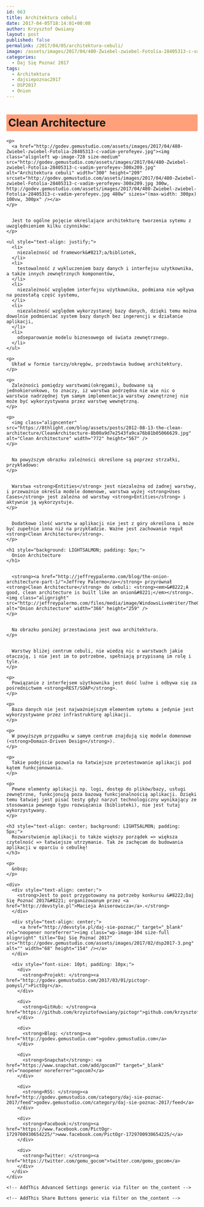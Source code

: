 ```yaml
---
id: 663
title: Architektura cebuli
date: 2017-04-05T18:14:01+00:00
author: Krzysztof Owsiany
layout: post
published: false
permalink: /2017/04/05/architektura-cebuli/
image: /assets/images/2017/04/480-Zwiebel-zwiebel-Fotolia-28405313-c-vadim-yerofeyev.jpg
categories:
  - Daj Się Poznać 2017
tags:
  - Architektura
  - dajsiepoznac2017
  - DSP2017
  - Onion
---
```

<div id="dslc-theme-content">
  <div id="dslc-theme-content-inner">
    <h1 style="background: LIGHTSALMON; padding: 5px;">
      Clean Architecture
    </h1>
    
    <p>
      <a href="http://godev.gemustudio.com/assets/images/2017/04/480-Zwiebel-zwiebel-Fotolia-28405313-c-vadim-yerofeyev.jpg"><img class="alignleft wp-image-728 size-medium" src="http://godev.gemustudio.com/assets/images/2017/04/480-Zwiebel-zwiebel-Fotolia-28405313-c-vadim-yerofeyev-300x209.jpg" alt="Architektura cebuli" width="300" height="209" srcset="http://godev.gemustudio.com/assets/images/2017/04/480-Zwiebel-zwiebel-Fotolia-28405313-c-vadim-yerofeyev-300x209.jpg 300w, http://godev.gemustudio.com/assets/images/2017/04/480-Zwiebel-zwiebel-Fotolia-28405313-c-vadim-yerofeyev.jpg 480w" sizes="(max-width: 300px) 100vw, 300px" /></a>
    </p>
    

      Jest to ogólne pojęcie określające architekturę tworzenia sytemu z uwzględnieniem kilku czynników:
    </p>
    
    <ul style="text-align: justify;">
      <li>
        niezależność od framework&#8217;a/bibliotek,
      </li>
      <li>
        testowalność z wykluczeniem bazy danych i interfejsu użytkownika, a także innych zewnętrznych komponentów,
      </li>
      <li>
        niezależność względem interfejsu użytkownika, podmiana nie wpływa na pozostałą część systemu,
      </li>
      <li>
        niezależność względem wykorzystanej bazy danych, dzięki temu można dowolnie podmieniać system bazy danych bez ingerencji w działanie aplikacji,
      </li>
      <li>
        odseparowanie modelu biznesowego od świata zewnętrznego.
      </li>
    </ul>
    
    <p>
      Układ w formie tarczy/okręgów, przedstawia budowę architektury.
    </p>
    
    <p>
      Zależności pomiędzy warstwami(okręgami), budowane są jednokierunkowo, to znaczy, iż warstwa podrzędna nie wie nic o warstwie nadrzędnej tym samym implementacja warstwy zewnętrznej nie może być wykorzystywana przez warstwę wewnętrzną.
    </p>
    
    <p>
      <img class="aligncenter" src="https://8thlight.com/blog/assets/posts/2012-08-13-the-clean-architecture/CleanArchitecture-8b00a9d7e2543fa9ca76b81b05066629.jpg" alt="Clean Architecture" width="772" height="567" />
    </p>
    

      Na powyższym obrazku zależności określone są poprzez strzałki, przykładowo:
    </p>
    

      Warstwa <strong>Entities</strong> jest niezależna od żadnej warstwy, i przeważnie określa modele domenowe, warstwa wyżej <strong>Uses Cases</strong> jest zależna od warstwy <strong>Entities</strong> i aktywnie ją wykorzystuje.
    </p>
    

      Dodatkowo ilość warstw w aplikacji nie jest z góry określona i może być zupełnie inna niż na przykładzie. Ważne jest zachowanie reguł <strong>Clean Architecture</strong>.
    </p>
    
    <h1 style="background: LIGHTSALMON; padding: 5px;">
      Onion Architecture
    </h1>
    

      <strong><a href="http://jeffreypalermo.com/blog/the-onion-architecture-part-1/">Jeffrey Palermo</a></strong> przyrównał <strong>Clean Architecture</strong> do cebuli: <strong><em>&#8222;A good, clean architecture is built like an onion&#8221;</em></strong>.<img class="alignright" src="http://jeffreypalermo.com/files/media/image/WindowsLiveWriter/TheOnionArchitecturepart1_70A9/image%7B0%7D%5B59%5D.png" alt="Onion Architecture" width="366" height="259" />
    </p>
    

      Na obrazku poniżej przestawiona jest owa architektura.
    </p>
    

      Warstwy bliżej centrum cebuli, nie wiedzą nic o warstwach jakie otaczają, i nie jest im to potrzebne, spełniają przypisaną im rolę i tyle.
    </p>
    
    <p>
      Powiązanie z interfejsem użytkownika jest dość luźne i odbywa się za pośrednictwem <strong>REST/SOAP</strong>.
    </p>
    
    <p>
      Baza danych nie jest najważniejszym elementem sytemu a jedynie jest wykorzystywane przez infrastrukturę aplikacji.
    </p>
    
    <p>
      W powyższym przypadku w samym centrum znajdują się modele domenowe (<strong>Domain-Driven Design</strong>).
    </p>
    
    <p>
      Takie podejście pozwala na łatwiejsze przetestowanie aplikacji pod kątem funkcjonowania.
    </p>
    
    <p>
      Pewne elementy aplikacji np. logi, dostęp do plików/bazy, usługi zewnętrzne, funkcjonują poza bazową funkcjonalnością aplikacji. Dzięki temu łatwiej jest pisać testy gdyż narzut technologiczny wynikający ze stosowania pewnego typu rozwiązania (biblioteki), nie jest tutaj wykorzystywany.
    </p>
    
    <h3 style="text-align: center; background: LIGHTSALMON; padding: 5px;">
      Rozwarstwienie aplikacji to także większy porządek => większa czytelność => łatwiejsze utrzymanie. Tak że zachęcam do budowania aplikacji w oparciu o cebulkę!
    </h3>
    
    <p>
      &nbsp;
    </p>
    
    <div>
      <div style="text-align: center;">
        <strong>Jest to post przygotowany na potrzeby konkursu &#8222;Daj Się Poznać 2017&#8221; organizowanym przez <a href="http://devstyle.pl">Macieja Aniserowicza</a>.</strong>
      </div>
      
      <div style="text-align: center;">
         <a href="http://devstyle.pl/daj-sie-poznac/" target="_blank" rel="noopener noreferrer"><img class="wp-image-104 size-full alignright" title="Daj Się Poznać 2017" src="http://godev.gemustudio.com/assets/images/2017/02/dsp2017-3.png" alt="" width="68" height="154" /></a>
      </div>
      
      <div style="font-size: 10pt; padding: 10px;">
        <div>
          <strong>Projekt: </strong><a href="http://godev.gemustudio.com/2017/03/01/pictogr-pomysl/">PictOgr</a>.
        </div>
        
        <div>
          <strong>GitHub: </strong><a href="https://github.com/krzysztofowsiany/pictogr">github.com/krzysztofowsiany/pictogr</a>
        </div>
        
        <div>
          <strong>Blog: </strong><a href="http://godev.gemustudio.com">godev.gemustudio.com</a>
        </div>
        
        <div>
          <strong>Snapchat</strong>: <a href="https://www.snapchat.com/add/gocom7" target="_blank" rel="noopener noreferrer">gocom7</a>
        </div>
        
        <div>
          <strong>RSS: </strong><a href="http://godev.gemustudio.com/category/daj-sie-poznac-2017/feed">godev.gemustudio.com/category/daj-sie-poznac-2017/feed</a>
        </div>
        
        <div>
          <strong>Facebook:</strong><a href="https://www.facebook.com/PictOgr-1729700930654225/">www.facebook.com/PictOgr-1729700930654225/</a>
        </div>
        
        <div>
          <strong>Twitter: </strong><a href="https://twitter.com/gemu_gocom">twitter.com/gemu_gocom</a>
        </div>
      </div>
    </div>
    
    <!-- AddThis Advanced Settings generic via filter on the_content -->
    
    <!-- AddThis Share Buttons generic via filter on the_content -->
  </div>
</div>